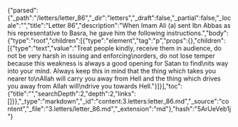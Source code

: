 {"parsed":{"_path":"/letters/letter_86","_dir":"letters","_draft":false,"_partial":false,"_locale":"","title":"Letter 86","description":"When Imam Ali (a) sent Ibn Abbas as his representative to Basra, he gave him the following instructions.","body":{"type":"root","children":[{"type":"element","tag":"p","props":{},"children":[{"type":"text","value":"Treat people kindly, receive them in audience, do not be very harsh in issuing and enforcing\norders, do not lose temper because this weakness is always a good opening for Satan to find\nits way into your mind. Always keep this in mind that the thing which takes you nearer to\nAllah will carry you away from Hell and the thing which drives you away from Allah will\ndrive you towards Hell."}]}],"toc":{"title":"","searchDepth":2,"depth":2,"links":[]}},"_type":"markdown","_id":"content:3.letters:letter_86.md","_source":"content","_file":"3.letters/letter_86.md","_extension":"md"},"hash":"5ArUeVeb1j"}